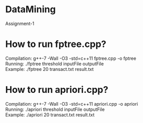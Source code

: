 # DataMining
Assignment-1

# How to run fptree.cpp?
Compilation: g++-7 -Wall -O3 -std=c++11 fptree.cpp -o fptree <br />
Running: ./fptree threshold inputFile outputFile <br />
Example: ./fptree 20 transact.txt result.txt <br />

# How to run apriori.cpp?
Compilation: g++-7 -Wall -O3 -std=c++11 apriori.cpp -o apriori <br />
Running: ./apriori threshold inputFile outputFile <br />
Example: ./apriori 20 transact.txt result.txt <br />
